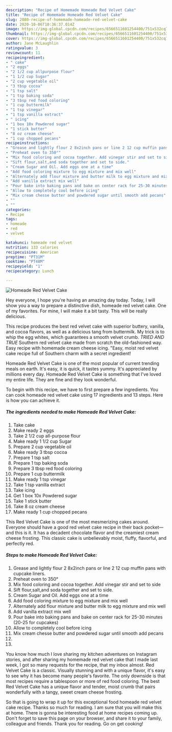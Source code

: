 ```yaml
---
description: "Recipe of Homemade Homeade Red Velvet Cake"
title: "Recipe of Homemade Homeade Red Velvet Cake"
slug: 2080-recipe-of-homemade-homeade-red-velvet-cake
date: 2020-10-06T10:36:37.014Z
image: https://img-global.cpcdn.com/recipes/6566511601254400/751x532cq70/homeade-red-velvet-cake-recipe-main-photo.jpg
thumbnail: https://img-global.cpcdn.com/recipes/6566511601254400/751x532cq70/homeade-red-velvet-cake-recipe-main-photo.jpg
cover: https://img-global.cpcdn.com/recipes/6566511601254400/751x532cq70/homeade-red-velvet-cake-recipe-main-photo.jpg
author: Jane McLaughlin
ratingvalue: 3
reviewcount: 11
recipeingredient:
- " cake"
- "2 eggs"
- "2 1/2 cup allpurpose flour"
- "1 1/2 cup Sugar"
- "2 cup vegetable oil"
- "3 tbsp cocoa"
- "1 tsp salt"
- "1 tsp baking soda"
- "3 tbsp red food coloring"
- "1 cup buttermilk"
- "1 tsp vinegar"
- "1 tsp vanilla extract"
- " icing"
- "1 box 10x Powdered sugar"
- "1 stick butter"
- "8 oz cream cheese"
- "1 cup chopped pecans"
recipeinstructions:
- "Grease and lightly flour 2 8x2inch pans or line 2 12 cup muffin pans with cupcake liners."
- "Preheat oven to 350°"
- "Mix food coloring and cocoa together. Add vinegar stir and set to side"
- "Sift flour,salt,and soda together and set to side."
- "Cream Sugar and Oil. Add eggs one at a time"
- "Add food coloring mixture to egg mixture and mix well"
- "Alternately add flour mixture and butter milk to egg mixture and mix well"
- "Add vanilla extract mix well"
- "Pour bake into baking pans and bake on center rack for 25-30 minutes (20-25 for cupcakes)"
- "Allow to completely cool before icing"
- "Mix cream chesse butter and powdered sugar until smooth add pecans"
- ""
- ""
categories:
- Recipe
tags:
- homeade
- red
- velvet

katakunci: homeade red velvet 
nutrition: 133 calories
recipecuisine: American
preptime: "PT31M"
cooktime: "PT48M"
recipeyield: "1"
recipecategory: Lunch

---
```



![Homeade Red Velvet Cake](https://img-global.cpcdn.com/recipes/6566511601254400/751x532cq70/homeade-red-velvet-cake-recipe-main-photo.jpg)

Hey everyone, I hope you're having an amazing day today. Today, I will show you a way to prepare a distinctive dish, homeade red velvet cake. One of my favorites. For mine, I will make it a bit tasty. This will be really delicious.

This recipe produces the best red velvet cake with superior buttery, vanilla, and cocoa flavors, as well as a delicious tang from buttermilk. My trick is to whip the egg whites, which guarantees a smooth velvet crumb. *TRIED AND TRUE* Southern red velvet cake made from scratch the old-fashioned way. Easy recipe with homemade cream cheese icing. &#34;Easy, moist red velvet cake recipe full of Southern charm with a secret ingredient!

Homeade Red Velvet Cake is one of the most popular of current trending meals on earth. It's easy, it is quick, it tastes yummy. It's appreciated by millions every day. Homeade Red Velvet Cake is something that I've loved my entire life. They are fine and they look wonderful.


To begin with this recipe, we have to first prepare a few ingredients. You can cook homeade red velvet cake using 17 ingredients and 13 steps. Here is how you can achieve it.

<!--inarticleads1-->

##### The ingredients needed to make Homeade Red Velvet Cake:

1. Take  cake
1. Make ready 2 eggs
1. Take 2 1/2 cup all-purpose flour
1. Make ready 1 1/2 cup Sugar
1. Prepare 2 cup vegetable oil
1. Make ready 3 tbsp cocoa
1. Prepare 1 tsp salt
1. Prepare 1 tsp baking soda
1. Prepare 3 tbsp red food coloring
1. Prepare 1 cup buttermilk
1. Make ready 1 tsp vinegar
1. Take 1 tsp vanilla extract
1. Take  icing
1. Get 1 box 10x Powdered sugar
1. Take 1 stick butter
1. Take 8 oz cream cheese
1. Make ready 1 cup chopped pecans


This Red Velvet Cake is one of the most mesmerizing cakes around. Everyone should have a good red velvet cake recipe in their back pocket—and this is it. It has a decadent chocolate flavor and the creamiest cream cheese frosting. This classic cake is unbelievably moist, fluffy, flavorful, and perfectly red. 

<!--inarticleads2-->

##### Steps to make Homeade Red Velvet Cake:

1. Grease and lightly flour 2 8x2inch pans or line 2 12 cup muffin pans with cupcake liners.
1. Preheat oven to 350°
1. Mix food coloring and cocoa together. Add vinegar stir and set to side
1. Sift flour,salt,and soda together and set to side.
1. Cream Sugar and Oil. Add eggs one at a time
1. Add food coloring mixture to egg mixture and mix well
1. Alternately add flour mixture and butter milk to egg mixture and mix well
1. Add vanilla extract mix well
1. Pour bake into baking pans and bake on center rack for 25-30 minutes (20-25 for cupcakes)
1. Allow to completely cool before icing
1. Mix cream chesse butter and powdered sugar until smooth add pecans
1. 
1. 


You know how much I love sharing my kitchen adventures on Instagram stories, and after sharing my homemade red velvet cake that I made last week, I got so many requests for the recipe, that my inbox almost. Red Velvet Cake is a classic. Visually stunning and with a unique flavor, it&#39;s easy to see why it has become many people&#39;s favorite. The only downside is that most recipes require a tablespoon or more of red food coloring. The best Red Velvet Cake has a unique flavor and tender, moist crumb that pairs wonderfully with a tangy, sweet cream cheese frosting. 

So that is going to wrap it up for this exceptional food homeade red velvet cake recipe. Thanks so much for reading. I am sure that you will make this at home. There is gonna be interesting food at home recipes coming up. Don't forget to save this page on your browser, and share it to your family, colleague and friends. Thank you for reading. Go on get cooking!
